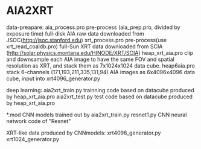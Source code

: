 # AIA2XRT

data-preapare:
aia_process.pro   pre-process (aia_prep.pro, divided by exposure time) full-disk AIA raw data downloaded from JSOC(http://jsoc.stanford.edu)
xrt_process.pro   pre-process(use xrt_read_coaldb.pro) full-Sun XRT data downloaded from SCIA (http://solar.physics.montana.edu/HINODE/XRT/SCIA)
heap_xrt_aia.pro  clip and downsample each AIA image to have the same FOV and spatial resolution as XRT, and stack them as 7x1024x1024 data cube.
heap6aia.pro  stack 6-channels (171,193,211,335,131,94) AIA images as 6x4096x4096 data cube, input into xrt4096_generator.py

deep learning:
aia2xrt_train.py  trainning code based on datacube produced by heap_xrt_aia.pro
aia2xrt_test.py test code based on datacube produced by heap_xrt_aia.pro

*.mod  CNN models trained out by aia2xrt_train.py
resnet1.py  CNN neural network code of "Resnet"

XRT-like data produced by CNNmodels:
xrt4096_generator.py
xrt1024_generator.py
